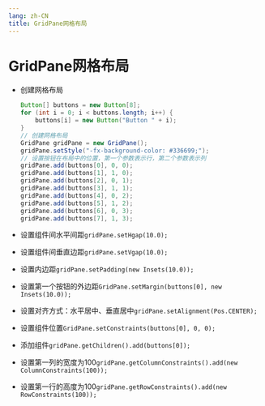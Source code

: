 ```yaml
---
lang: zh-CN
title: GridPane网格布局
---
```



# GridPane网格布局

* 创建网格布局
  
    ```java
    Button[] buttons = new Button[8];  
    for (int i = 0; i < buttons.length; i++) {  
        buttons[i] = new Button("Button " + i);  
    }  
    // 创建网格布局  
    GridPane gridPane = new GridPane();  
    gridPane.setStyle("-fx-background-color: #336699;");  
    // 设置按钮在布局中的位置，第一个参数表示行，第二个参数表示列  
    gridPane.add(buttons[0], 0, 0);  
    gridPane.add(buttons[1], 1, 0);  
    gridPane.add(buttons[2], 0, 1);  
    gridPane.add(buttons[3], 1, 1);  
    gridPane.add(buttons[4], 0, 2);  
    gridPane.add(buttons[5], 1, 2);  
    gridPane.add(buttons[6], 0, 3);  
    gridPane.add(buttons[7], 1, 3);
    ```

* 设置组件间水平间距`gridPane.setHgap(10.0);`

* 设置组件间垂直边距`gridPane.setVgap(10.0);`

* 设置内边距`gridPane.setPadding(new Insets(10.0));`

* 设置第一个按钮的外边距`GridPane.setMargin(buttons[0], new Insets(10.0));`

* 设置对齐方式：水平居中、垂直居中`gridPane.setAlignment(Pos.CENTER);`

* 设置组件位置`GridPane.setConstraints(buttons[0], 0, 0);`

* 添加组件`gridPane.getChildren().add(buttons[0]);`

* 设置第一列的宽度为100`gridPane.getColumnConstraints().add(new ColumnConstraints(100));`

* 设置第一行的高度为100`gridPane.getRowConstraints().add(new RowConstraints(100));`